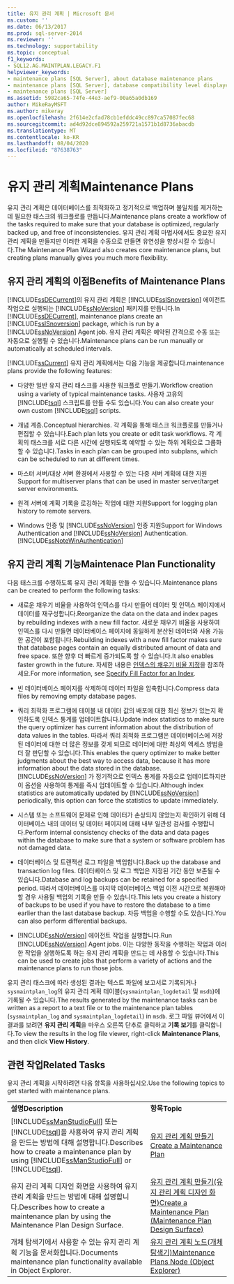 ```yaml
---
title: 유지 관리 계획 | Microsoft 문서
ms.custom: ''
ms.date: 06/13/2017
ms.prod: sql-server-2014
ms.reviewer: ''
ms.technology: supportability
ms.topic: conceptual
f1_keywords:
- SQL12.AG.MAINTPLAN.LEGACY.F1
helpviewer_keywords:
- maintenance plans [SQL Server], about database maintenance plans
- maintenance plans [SQL Server], database compatibility level displayed in designer
- maintenance plans [SQL Server]
ms.assetid: 5982ca65-74fe-44e3-aef9-00a65a0db169
author: MikeRayMSFT
ms.author: mikeray
ms.openlocfilehash: 2f614e2cfad78cb1efddc49cc897ca57087fec68
ms.sourcegitcommit: ad4d92dce894592a259721a1571b1d8736abacdb
ms.translationtype: MT
ms.contentlocale: ko-KR
ms.lasthandoff: 08/04/2020
ms.locfileid: "87638763"
---
```

# <a name="maintenance-plans"></a><span data-ttu-id="41c18-102">유지 관리 계획</span><span class="sxs-lookup"><span data-stu-id="41c18-102">Maintenance Plans</span></span>
  <span data-ttu-id="41c18-103">유지 관리 계획은 데이터베이스를 최적화하고 정기적으로 백업하며 불일치를 제거하는 데 필요한 태스크의 워크플로를 만듭니다.</span><span class="sxs-lookup"><span data-stu-id="41c18-103">Maintenance plans create a workflow of the tasks required to make sure that your database is optimized, regularly backed up, and free of inconsistencies.</span></span> <span data-ttu-id="41c18-104">유지 관리 계획 마법사에서도 중요한 유지 관리 계획을 만들지만 이러한 계획을 수동으로 만들면 유연성을 향상시킬 수 있습니다.</span><span class="sxs-lookup"><span data-stu-id="41c18-104">The Maintenance Plan Wizard also creates core maintenance plans, but creating plans manually gives you much more flexibility.</span></span>  
  
## <a name="benefits-of-maintenance-plans"></a><span data-ttu-id="41c18-105">유지 관리 계획의 이점</span><span class="sxs-lookup"><span data-stu-id="41c18-105">Benefits of Maintenance Plans</span></span>  
 <span data-ttu-id="41c18-106">[!INCLUDE[ssDECurrent](../../includes/ssdecurrent-md.md)]의 유지 관리 계획은 [!INCLUDE[ssISnoversion](../../includes/ssisnoversion-md.md)] 에이전트 작업으로 실행되는 [!INCLUDE[ssNoVersion](../../includes/ssnoversion-md.md)] 패키지를 만듭니다.</span><span class="sxs-lookup"><span data-stu-id="41c18-106">In [!INCLUDE[ssDECurrent](../../includes/ssdecurrent-md.md)], maintenance plans create an [!INCLUDE[ssISnoversion](../../includes/ssisnoversion-md.md)] package, which is run by a [!INCLUDE[ssNoVersion](../../includes/ssnoversion-md.md)] Agent job.</span></span> <span data-ttu-id="41c18-107">유지 관리 계획은 예약된 간격으로 수동 또는 자동으로 실행될 수 있습니다.</span><span class="sxs-lookup"><span data-stu-id="41c18-107">Maintenance plans can be run manually or automatically at scheduled intervals.</span></span>  
  
 [!INCLUDE[ssCurrent](../../includes/sscurrent-md.md)] <span data-ttu-id="41c18-108">유지 관리 계획에서는 다음 기능을 제공합니다.</span><span class="sxs-lookup"><span data-stu-id="41c18-108">maintenance plans provide the following features:</span></span>  
  
-   <span data-ttu-id="41c18-109">다양한 일반 유지 관리 태스크를 사용한 워크플로 만들기.</span><span class="sxs-lookup"><span data-stu-id="41c18-109">Workflow creation using a variety of typical maintenance tasks.</span></span> <span data-ttu-id="41c18-110">사용자 고유의 [!INCLUDE[tsql](../../includes/tsql-md.md)] 스크립트를 만들 수도 있습니다.</span><span class="sxs-lookup"><span data-stu-id="41c18-110">You can also create your own custom [!INCLUDE[tsql](../../includes/tsql-md.md)] scripts.</span></span>  
  
-   <span data-ttu-id="41c18-111">개념 계층.</span><span class="sxs-lookup"><span data-stu-id="41c18-111">Conceptual hierarchies.</span></span> <span data-ttu-id="41c18-112">각 계획을 통해 태스크 워크플로를 만들거나 편집할 수 있습니다.</span><span class="sxs-lookup"><span data-stu-id="41c18-112">Each plan lets you create or edit task workflows.</span></span> <span data-ttu-id="41c18-113">각 계획의 태스크를 서로 다른 시간에 실행되도록 예약할 수 있는 하위 계획으로 그룹화할 수 있습니다.</span><span class="sxs-lookup"><span data-stu-id="41c18-113">Tasks in each plan can be grouped into subplans, which can be scheduled to run at different times.</span></span>  
  
-   <span data-ttu-id="41c18-114">마스터 서버/대상 서버 환경에서 사용할 수 있는 다중 서버 계획에 대한 지원</span><span class="sxs-lookup"><span data-stu-id="41c18-114">Support for multiserver plans that can be used in master server/target server environments.</span></span>  
  
-   <span data-ttu-id="41c18-115">원격 서버에 계획 기록을 로깅하는 작업에 대한 지원</span><span class="sxs-lookup"><span data-stu-id="41c18-115">Support for logging plan history to remote servers.</span></span>  
  
-   <span data-ttu-id="41c18-116">Windows 인증 및 [!INCLUDE[ssNoVersion](../../includes/ssnoversion-md.md)] 인증 지원</span><span class="sxs-lookup"><span data-stu-id="41c18-116">Support for Windows Authentication and [!INCLUDE[ssNoVersion](../../includes/ssnoversion-md.md)] Authentication.</span></span> [!INCLUDE[ssNoteWinAuthentication](../../includes/ssnotewinauthentication-md.md)]  
  
## <a name="maintenace-plan-functionality"></a><span data-ttu-id="41c18-117">유지 관리 계획 기능</span><span class="sxs-lookup"><span data-stu-id="41c18-117">Maintenace Plan Functionality</span></span>  
 <span data-ttu-id="41c18-118">다음 태스크를 수행하도록 유지 관리 계획을 만들 수 있습니다.</span><span class="sxs-lookup"><span data-stu-id="41c18-118">Maintenance plans can be created to perform the following tasks:</span></span>  
  
-   <span data-ttu-id="41c18-119">새로운 채우기 비율을 사용하여 인덱스를 다시 만들어 데이터 및 인덱스 페이지에서 데이터를 재구성합니다.</span><span class="sxs-lookup"><span data-stu-id="41c18-119">Reorganize the data on the data and index pages by rebuilding indexes with a new fill factor.</span></span> <span data-ttu-id="41c18-120">새로운 채우기 비율을 사용하여 인덱스를 다시 만들면 데이터베이스 페이지에 동일하게 분산된 데이터와 사용 가능한 공간이 포함됩니다.</span><span class="sxs-lookup"><span data-stu-id="41c18-120">Rebuilding indexes with a new fill factor makes sure that database pages contain an equally distributed amount of data and free space.</span></span> <span data-ttu-id="41c18-121">또한 향후 더 빠르게 증가되도록 할 수 있습니다.</span><span class="sxs-lookup"><span data-stu-id="41c18-121">It also enables faster growth in the future.</span></span> <span data-ttu-id="41c18-122">자세한 내용은 [인덱스의 채우기 비율 지정](../indexes/specify-fill-factor-for-an-index.md)을 참조하세요.</span><span class="sxs-lookup"><span data-stu-id="41c18-122">For more information, see [Specify Fill Factor for an Index](../indexes/specify-fill-factor-for-an-index.md).</span></span>  
  
-   <span data-ttu-id="41c18-123">빈 데이터베이스 페이지를 삭제하여 데이터 파일을 압축합니다.</span><span class="sxs-lookup"><span data-stu-id="41c18-123">Compress data files by removing empty database pages.</span></span>  
  
-   <span data-ttu-id="41c18-124">쿼리 최적화 프로그램에 테이블 내 데이터 값의 배포에 대한 최신 정보가 있는지 확인하도록 인덱스 통계를 업데이트합니다.</span><span class="sxs-lookup"><span data-stu-id="41c18-124">Update index statistics to make sure the query optimizer has current information about the distribution of data values in the tables.</span></span> <span data-ttu-id="41c18-125">따라서 쿼리 최적화 프로그램은 데이터베이스에 저장된 데이터에 대한 더 많은 정보를 갖게 되므로 데이터에 대한 최상의 액세스 방법을 더 잘 판단할 수 있습니다.</span><span class="sxs-lookup"><span data-stu-id="41c18-125">This enables the query optimizer to make better judgments about the best way to access data, because it has more information about the data stored in the database.</span></span> <span data-ttu-id="41c18-126">[!INCLUDE[ssNoVersion](../../includes/ssnoversion-md.md)] 가 정기적으로 인덱스 통계를 자동으로 업데이트하지만 이 옵션을 사용하여 통계를 즉시 업데이트할 수 있습니다.</span><span class="sxs-lookup"><span data-stu-id="41c18-126">Although index statistics are automatically updated by [!INCLUDE[ssNoVersion](../../includes/ssnoversion-md.md)] periodically, this option can force the statistics to update immediately.</span></span>  
  
-   <span data-ttu-id="41c18-127">시스템 또는 소프트웨어 문제로 인해 데이터가 손상되지 않았는지 확인하기 위해 데이터베이스 내의 데이터 및 데이터 페이지에 대해 내부 일관성 검사를 수행합니다.</span><span class="sxs-lookup"><span data-stu-id="41c18-127">Perform internal consistency checks of the data and data pages within the database to make sure that a system or software problem has not damaged data.</span></span>  
  
-   <span data-ttu-id="41c18-128">데이터베이스 및 트랜잭션 로그 파일을 백업합니다.</span><span class="sxs-lookup"><span data-stu-id="41c18-128">Back up the database and transaction log files.</span></span> <span data-ttu-id="41c18-129">데이터베이스 및 로그 백업은 지정된 기간 동안 보존될 수 있습니다.</span><span class="sxs-lookup"><span data-stu-id="41c18-129">Database and log backups can be retained for a specified period.</span></span> <span data-ttu-id="41c18-130">따라서 데이터베이스를 마지막 데이터베이스 백업 이전 시간으로 복원해야 할 경우 사용될 백업의 기록을 만들 수 있습니다.</span><span class="sxs-lookup"><span data-stu-id="41c18-130">This lets you create a history of backups to be used if you have to restore the database to a time earlier than the last database backup.</span></span> <span data-ttu-id="41c18-131">차등 백업을 수행할 수도 있습니다.</span><span class="sxs-lookup"><span data-stu-id="41c18-131">You can also perform differential backups.</span></span>  
  
-   <span data-ttu-id="41c18-132">[!INCLUDE[ssNoVersion](../../includes/ssnoversion-md.md)] 에이전트 작업을 실행합니다.</span><span class="sxs-lookup"><span data-stu-id="41c18-132">Run [!INCLUDE[ssNoVersion](../../includes/ssnoversion-md.md)] Agent jobs.</span></span> <span data-ttu-id="41c18-133">이는 다양한 동작을 수행하는 작업과 이러한 작업을 실행하도록 하는 유지 관리 계획을 만드는 데 사용할 수 있습니다.</span><span class="sxs-lookup"><span data-stu-id="41c18-133">This can be used to create jobs that perform a variety of actions and the maintenance plans to run those jobs.</span></span>  
  
 <span data-ttu-id="41c18-134">유지 관리 태스크에 따라 생성된 결과는 텍스트 파일에 보고서로 기록되거나 `sysmaintplan_log`의 유지 관리 계획 테이블(`sysmaintplan_logdetail` 및 `msdb`)에 기록될 수 있습니다.</span><span class="sxs-lookup"><span data-stu-id="41c18-134">The results generated by the maintenance tasks can be written as a report to a text file or to the maintenance plan tables (`sysmaintplan_log` and `sysmaintplan_logdetail`) in `msdb`.</span></span> <span data-ttu-id="41c18-135">로그 파일 뷰어에서 이 결과를 보려면 **유지 관리 계획**을 마우스 오른쪽 단추로 클릭하고 **기록 보기**를 클릭합니다.</span><span class="sxs-lookup"><span data-stu-id="41c18-135">To view the results in the log file viewer, right-click **Maintenance Plans**, and then click **View History**.</span></span>  
  
## <a name="related-tasks"></a><span data-ttu-id="41c18-136">관련 작업</span><span class="sxs-lookup"><span data-stu-id="41c18-136">Related Tasks</span></span>  
 <span data-ttu-id="41c18-137">유지 관리 계획을 시작하려면 다음 항목을 사용하십시오.</span><span class="sxs-lookup"><span data-stu-id="41c18-137">Use the following topics to get started with maintenance plans.</span></span>  
  
|||  
|-|-|  
|<span data-ttu-id="41c18-138">**설명**</span><span class="sxs-lookup"><span data-stu-id="41c18-138">**Description**</span></span>|<span data-ttu-id="41c18-139">**항목**</span><span class="sxs-lookup"><span data-stu-id="41c18-139">**Topic**</span></span>|  
|<span data-ttu-id="41c18-140">[!INCLUDE[ssManStudioFull](../../includes/ssmanstudiofull-md.md)] 또는 [!INCLUDE[tsql](../../includes/tsql-md.md)]을 사용하여 유지 관리 계획을 만드는 방법에 대해 설명합니다.</span><span class="sxs-lookup"><span data-stu-id="41c18-140">Describes how to create a maintenance plan by using [!INCLUDE[ssManStudioFull](../../includes/ssmanstudiofull-md.md)] or [!INCLUDE[tsql](../../includes/tsql-md.md)].</span></span>|[<span data-ttu-id="41c18-141">유지 관리 계획 만들기</span><span class="sxs-lookup"><span data-stu-id="41c18-141">Create a Maintenance Plan</span></span>](create-a-maintenance-plan.md)|  
|<span data-ttu-id="41c18-142">유지 관리 계획 디자인 화면을 사용하여 유지 관리 계획을 만드는 방법에 대해 설명합니다.</span><span class="sxs-lookup"><span data-stu-id="41c18-142">Describes how to create a maintenance plan by using the Maintenance Plan Design Surface.</span></span>|[<span data-ttu-id="41c18-143">유지 관리 계획 만들기&#40;유지 관리 계획 디자인 화면&#41;</span><span class="sxs-lookup"><span data-stu-id="41c18-143">Create a Maintenance Plan &#40;Maintenance Plan Design Surface&#41;</span></span>](create-a-maintenance-plan-maintenance-plan-design-surface.md)|  
|<span data-ttu-id="41c18-144">개체 탐색기에서 사용할 수 있는 유지 관리 계획 기능을 문서화합니다.</span><span class="sxs-lookup"><span data-stu-id="41c18-144">Documents maintenance plan functionality available in Object Explorer.</span></span>|[<span data-ttu-id="41c18-145">유지 관리 계획 노드&#40;개체 탐색기&#41;</span><span class="sxs-lookup"><span data-stu-id="41c18-145">Maintenance Plans Node &#40;Object Explorer&#41;</span></span>](../../ssms/object/object-explorer.md)|  
  
  
